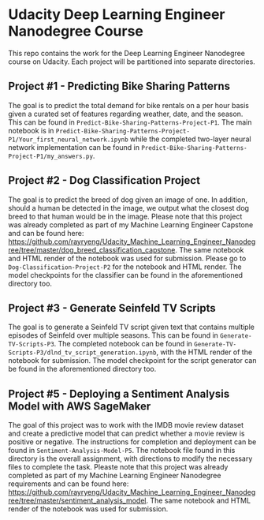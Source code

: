 # Udacity Deep Learning Engineer Nanodegree Course

This repo contains the work for the Deep Learning Engineer Nanodegree course on Udacity.  Each project will be partitioned into separate directories.

## Project #1 - Predicting Bike Sharing Patterns

The goal is to predict the total demand for bike rentals on a per hour basis given a curated set of features regarding weather, date, and the season.  This can be found in `Predict-Bike-Sharing-Patterns-Project-P1`.  The main notebook is in `Predict-Bike-Sharing-Patterns-Project-P1/Your_first_neural_network.ipynb` while the completed two-layer neural network implementation can be found in `Predict-Bike-Sharing-Patterns-Project-P1/my_answers.py`.

## Project #2 - Dog Classification Project

The goal is to predict the breed of dog given an image of one.  In addition, should a human be detected in the image, we output what the closest dog breed to that human would be in the image.  Please note that this project was already completed as part of my Machine Learning Engineer Capstone and can be found here: https://github.com/rayryeng/Udacity_Machine_Learning_Engineer_Nanodegree/tree/master/dog_breed_classification_capstone.  The same notebook and HTML render of the notebook was used for submission.  Please go to `Dog-Classification-Project-P2` for the notebook and HTML render.  The model checkpoints for the classifier can be found in the aforementioned directory too.

## Project #3 - Generate Seinfeld TV Scripts

The goal is to generate a Seinfeld TV script given text that contains multiple episodes of Seinfeld over multiple seasons.  This can be found in `Generate-TV-Scripts-P3`.  The completed notebook can be found in `Generate-TV-Scripts-P3/dlnd_tv_script_generation.ipynb`, with the HTML render of the notebook for submission.  The model checkpoint for the script generator can be found in the aforementioned directory too.

## Project #5 - Deploying a Sentiment Analysis Model with AWS SageMaker

The goal of this project was to work with the IMDB movie review dataset and create a predictive model that can predict whether a movie review is positive or negative. The instructions for completion and deployment can be found in `Sentiment-Analysis-Model-P5`. The notebook file found in this directory is the overall assignment, with directions to modify the necessary files to complete the task.  Pleaste note that this project was already completed as part of my Machine Learning Engineer Nanodegree requirements and can be found here: https://github.com/rayryeng/Udacity_Machine_Learning_Engineer_Nanodegree/tree/master/sentiment_analysis_model.  The same notebook and HTML render of the notebook was used for submission.